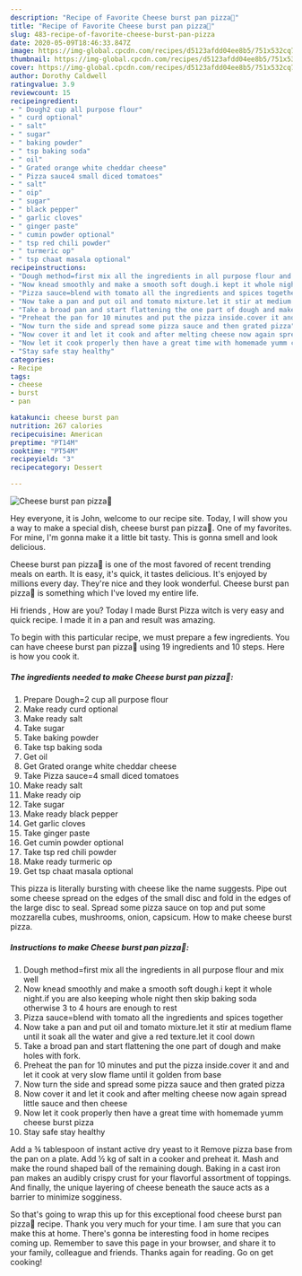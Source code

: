 ```yaml
---
description: "Recipe of Favorite Cheese burst pan pizza🍕"
title: "Recipe of Favorite Cheese burst pan pizza🍕"
slug: 483-recipe-of-favorite-cheese-burst-pan-pizza
date: 2020-05-09T18:46:33.847Z
image: https://img-global.cpcdn.com/recipes/d5123afdd04ee8b5/751x532cq70/cheese-burst-pan-pizza🍕-recipe-main-photo.jpg
thumbnail: https://img-global.cpcdn.com/recipes/d5123afdd04ee8b5/751x532cq70/cheese-burst-pan-pizza🍕-recipe-main-photo.jpg
cover: https://img-global.cpcdn.com/recipes/d5123afdd04ee8b5/751x532cq70/cheese-burst-pan-pizza🍕-recipe-main-photo.jpg
author: Dorothy Caldwell
ratingvalue: 3.9
reviewcount: 15
recipeingredient:
- " Dough2 cup all purpose flour"
- " curd optional"
- " salt"
- " sugar"
- " baking powder"
- " tsp baking soda"
- " oil"
- " Grated orange white cheddar cheese"
- " Pizza sauce4 small diced tomatoes"
- " salt"
- " oip"
- " sugar"
- " black pepper"
- " garlic cloves"
- " ginger paste"
- " cumin powder optional"
- " tsp red chili powder"
- " turmeric op"
- " tsp chaat masala optional"
recipeinstructions:
- "Dough method=first mix all the ingredients in all purpose flour and mix well"
- "Now knead smoothly and make a smooth soft dough.i kept it whole night.if you are also keeping whole night then skip baking soda otherwise 3 to 4 hours are enough to rest"
- "Pizza sauce=blend with tomato all the ingredients and spices together"
- "Now take a pan and put oil and tomato mixture.let it stir at medium flame until it soak all the water and give a red texture.let it cool down"
- "Take a broad pan and start flattening the one part of dough and make holes with fork."
- "Preheat the pan for 10 minutes and put the pizza inside.cover it and and let it cook at very slow flame until it golden from base"
- "Now turn the side and spread some pizza sauce and then grated pizza"
- "Now cover it and let it cook and after melting cheese now again spread little sauce and then cheese"
- "Now let it cook properly then have a great time with homemade yumm cheese burst pizza"
- "Stay safe stay healthy"
categories:
- Recipe
tags:
- cheese
- burst
- pan

katakunci: cheese burst pan 
nutrition: 267 calories
recipecuisine: American
preptime: "PT14M"
cooktime: "PT54M"
recipeyield: "3"
recipecategory: Dessert

---
```



![Cheese burst pan pizza🍕](https://img-global.cpcdn.com/recipes/d5123afdd04ee8b5/751x532cq70/cheese-burst-pan-pizza🍕-recipe-main-photo.jpg)

Hey everyone, it is John, welcome to our recipe site. Today, I will show you a way to make a special dish, cheese burst pan pizza🍕. One of my favorites. For mine, I'm gonna make it a little bit tasty. This is gonna smell and look delicious.

Cheese burst pan pizza🍕 is one of the most favored of recent trending meals on earth. It is easy, it's quick, it tastes delicious. It's enjoyed by millions every day. They're nice and they look wonderful. Cheese burst pan pizza🍕 is something which I've loved my entire life.

Hi friends , How are you? Today I made Burst Pizza witch is very easy and quick recipe. I made it in a pan and result was amazing.


To begin with this particular recipe, we must prepare a few ingredients. You can have cheese burst pan pizza🍕 using 19 ingredients and 10 steps. Here is how you cook it.

<!--inarticleads1-->

##### The ingredients needed to make Cheese burst pan pizza🍕:

1. Prepare  Dough=2 cup all purpose flour
1. Make ready  curd optional
1. Make ready  salt
1. Take  sugar
1. Take  baking powder
1. Take  tsp baking soda
1. Get  oil
1. Get  Grated orange white cheddar cheese
1. Take  Pizza sauce=4 small diced tomatoes
1. Make ready  salt
1. Make ready  oip
1. Take  sugar
1. Make ready  black pepper
1. Get  garlic cloves
1. Take  ginger paste
1. Get  cumin powder optional
1. Take  tsp red chili powder
1. Make ready  turmeric op
1. Get  tsp chaat masala optional


This pizza is literally bursting with cheese like the name suggests. Pipe out some cheese spread on the edges of the small disc and fold in the edges of the large disc to seal. Spread some pizza sauce on top and put some mozzarella cubes, mushrooms, onion, capsicum. How to make cheese burst pizza. 

<!--inarticleads2-->

##### Instructions to make Cheese burst pan pizza🍕:

1. Dough method=first mix all the ingredients in all purpose flour and mix well
1. Now knead smoothly and make a smooth soft dough.i kept it whole night.if you are also keeping whole night then skip baking soda otherwise 3 to 4 hours are enough to rest
1. Pizza sauce=blend with tomato all the ingredients and spices together
1. Now take a pan and put oil and tomato mixture.let it stir at medium flame until it soak all the water and give a red texture.let it cool down
1. Take a broad pan and start flattening the one part of dough and make holes with fork.
1. Preheat the pan for 10 minutes and put the pizza inside.cover it and and let it cook at very slow flame until it golden from base
1. Now turn the side and spread some pizza sauce and then grated pizza
1. Now cover it and let it cook and after melting cheese now again spread little sauce and then cheese
1. Now let it cook properly then have a great time with homemade yumm cheese burst pizza
1. Stay safe stay healthy


Add a ¾ tablespoon of instant active dry yeast to it Remove pizza base from the pan on a plate. Add ½ kg of salt in a cooker and preheat it. Mash and make the round shaped ball of the remaining dough. Baking in a cast iron pan makes an audibly crispy crust for your flavorful assortment of toppings. And finally, the unique layering of cheese beneath the sauce acts as a barrier to minimize sogginess. 

So that's going to wrap this up for this exceptional food cheese burst pan pizza🍕 recipe. Thank you very much for your time. I am sure that you can make this at home. There's gonna be interesting food in home recipes coming up. Remember to save this page in your browser, and share it to your family, colleague and friends. Thanks again for reading. Go on get cooking!

